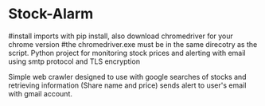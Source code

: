 # Stock-Alarm
#install imports with pip install, also download chromedriver for your chrome version
#the chromedriver.exe must be in the same direcotry as the script.
Python project for monitoring stock prices and alerting with email using smtp protocol and TLS encryption

Simple web crawler designed to use with google searches of stocks and retrieving information (Share name and price)
sends alert to user's email with gmail account.
